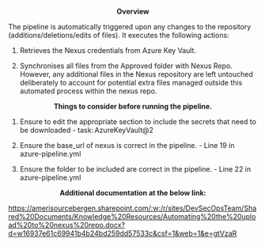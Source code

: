 <b><center>Overview </center></b>


The pipeline is automatically triggered upon any changes to the repository (additions/deletions/edits of files). It executes the following actions: 

1. Retrieves the Nexus credentials from Azure Key Vault. 

2. Synchronises all files from the Approved folder with Nexus Repo. However, any additional files in the Nexus repository are left untouched deliberately to account for potential extra files managed outside this automated process within the nexus repo. 


<b><center>Things to consider before running  the pipeline. </center></b>


1. Ensure to edit the appropriate section to include the secrets that need to be downloaded - task: AzureKeyVault@2 

2. Ensure the base_url of nexus is correct in the pipeline. - Line 19 in azure-pipeline.yml

3. Ensure the folder to be included are correct in the pipeline. - Line 22 in azure-pipeline.yml


<b><center>Additional documentation at the below link: </b></center>

https://amerisourcebergen.sharepoint.com/:w:/r/sites/DevSecOpsTeam/Shared%20Documents/Knowledge%20Resources/Automating%20the%20upload%20to%20nexus%20repo.docx?d=w16937e61c69941b4b24bd259dd57533c&csf=1&web=1&e=gtVzaR
